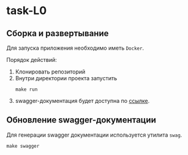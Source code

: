 # task-L0


## Сборка и развертывание
Для запуска приложения необходимо иметь `Docker`.

Порядок действий:
1. Клонировать репозиторий
2. Внутри директории проекта запустить
   ```
   make run
   ```
3. swagger-документация будет доступна по [ссылке](http://localhost:8000/swagger/index.html).

## Обновление swagger-документации
Для генерации swagger документации используется утилита `swag`.
```
make swagger
```


